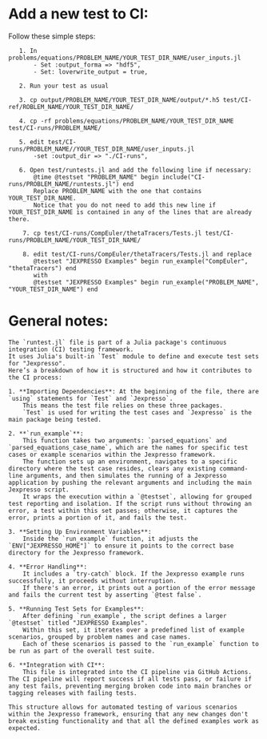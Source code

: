 # Add a new test to CI:
Follow these simple steps:

       1. In problems/equations/PROBLEM_NAME/YOUR_TEST_DIR_NAME/user_inputs.jl
           - Set :output_forma => "hdf5",
           - Set: loverwrite_output = true,
                   
       2. Run your test as usual
       
       3. cp output/PROBLEM_NAME/YOUR_TEST_DIR_NAME/output/*.h5 test/CI-ref/ROBLEM_NAME/YOUR_TEST_DIR_NAME/
       
       4. cp -rf problems/equations/PROBLEM_NAME/YOUR_TEST_DIR_NAME test/CI-runs/PROBLEM_NAME/
       
       5. edit test/CI-runs/PROBLEM_NAME//YOUR_TEST_DIR_NAME/user_inputs.jl
           -set :output_dir => "./CI-runs",
       
       6. Open test/runtests.jl and add the following line if necessary:
           @time @testset "PROBLEM_NAME" begin include("CI-runs/PROBLEM_NAME/runtests.jl") end
           Replace PROBLEM_NAME with the one that contains YOUR_TEST_DIR_NAME. 
           Notice that you do not need to add this new line if YOUR_TEST_DIR_NAME is contained in any of the lines that are already there.
        
        7. cp test/CI-runs/CompEuler/thetaTracers/Tests.jl test/CI-runs/PROBLEM_NAME/YOUR_TEST_DIR_NAME/
        
        8. edit test/CI-runs/CompEuler/thetaTracers/Tests.jl and replace 
           @testset "JEXPRESSO Examples" begin run_example("CompEuler", "thetaTracers") end
           with
           @testset "JEXPRESSO Examples" begin run_example("PROBLEM_NAME", "YOUR_TEST_DIR_NAME") end
           
# General notes:
    The `runtest.jl` file is part of a Julia package's continuous integration (CI) testing framework. 
    It uses Julia's built-in `Test` module to define and execute test sets for "Jexpresso". 
    Here’s a breakdown of how it is structured and how it contributes to the CI process:

    1. **Importing Dependencies**: At the beginning of the file, there are `using` statements for `Test` and `Jexpresso`. 
        This means the test file relies on these three packages. 
        `Test` is used for writing the test cases and `Jexpresso` is the main package being tested.

    2. **`run_example`**: 
        This function takes two arguments: `parsed_equations` and `parsed_equations_case_name`, which are the names for specific test cases or example scenarios within the Jexpresso framework. 
        The function sets up an environment, navigates to a specific directory where the test case resides, clears any existing command-line arguments, and then simulates the running of a Jexpresso application by pushing the relevant arguments and including the main Jexpresso script. 
        It wraps the execution within a `@testset`, allowing for grouped test reporting and isolation. If the script runs without throwing an error, a test within this set passes; otherwise, it captures the error, prints a portion of it, and fails the test.

    3. **Setting Up Environment Variables**: 
        Inside the `run_example` function, it adjusts the `ENV["JEXPRESSO_HOME"]` to ensure it points to the correct base directory for the Jexpresso framework.

    4. **Error Handling**:
        It includes a `try-catch` block. If the Jexpresso example runs successfully, it proceeds without interruption. 
        If there's an error, it prints out a portion of the error message and fails the current test by asserting `@test false`.

    5. **Running Test Sets for Examples**: 
        After defining `run_example`, the script defines a larger `@testset` titled "JEXPRESSO Examples". 
        Within this set, it iterates over a predefined list of example scenarios, grouped by problem names and case names. 
        Each of these scenarios is passed to the `run_example` function to be run as part of the overall test suite.

    6. **Integration with CI**: 
        This file is integrated into the CI pipeline via GitHub Actions. The CI pipeline will report success if all tests pass, or failure if any test fails, preventing merging broken code into main branches or tagging releases with failing tests.

    This structure allows for automated testing of various scenarios within the Jexpresso framework, ensuring that any new changes don't break existing functionality and that all the defined examples work as expected.

